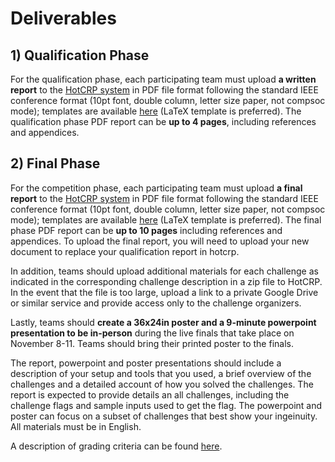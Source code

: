 # Deliverables

## 1) Qualification Phase

For the qualification phase, each participating team must upload **a written report** to the [HotCRP system](https://hotcrp.engineering.nyu.edu/) in PDF file format following the standard IEEE conference format (10pt font, double column, letter size paper, not compsoc mode); templates are available [here](http://www.ieee.org/conferences_events/conferences/publishing/templates.html) (LaTeX template is preferred). The qualification phase PDF report can be **up to 4 pages**, including references and appendices. 
## 2) Final Phase

For the competition phase, each participating team must upload **a final report** to
the [HotCRP system](https://hotcrp.engineering.nyu.edu/) in PDF file format
following the standard IEEE conference format (10pt font, double column, letter
size paper, not compsoc mode); templates are available
[here](http://www.ieee.org/conferences_events/conferences/publishing/templates.html)
(LaTeX template is preferred). The final phase PDF report can be **up to 10
pages** including references and appendices. To upload the final report, you will need to upload your new document to replace your qualification report in hotcrp.


In addition, teams should upload additional materials for each challenge as
indicated in the corresponding challenge description in a zip file to HotCRP. In
the event that the file is too large, upload a link to a private Google Drive or
similar service and provide access only to the challenge organizers.

Lastly, teams should **create a 36x24in poster and a 9-minute powerpoint presentation
to be in-person**
during the live finals that take place on November 8-11. Teams should bring their printed poster to the finals.

The report, powerpoint and poster presentations should include a description of your setup and tools that you used, a brief overview of the challenges and a detailed account of how you solved the challenges. The report is expected to provide details an all challenges, including the challenge flags and sample inputs used to get the flag. The powerpoint and poster can focus on a subset of challenges that best show your ingeinuity. All materials must be in English. 

A description of grading criteria can be found 
[here](https://github.com/TrustworthyComputing/csaw_esc_2023/blob/main/Challenge_Description.md#competition-phase-evaluation-and-grading-policies).
